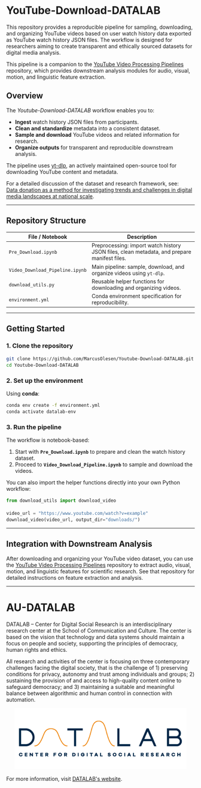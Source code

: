 # YouTube-Download-DATALAB

This repository provides a reproducible pipeline for sampling, downloading, and organizing YouTube videos based on user watch history data exported as YouTube watch history JSON files. The workflow is designed for researchers aiming to create transparent and ethically sourced datasets for digital media analysis.

This pipeline is a companion to the [YouTube Video Processing Pipelines](https://github.com/AU-DATALAB/YouTube-Video-Processing-Pipelines) repository, which provides downstream analysis modules for audio, visual, motion, and linguistic feature extraction.

## Overview

The *Youtube-Download-DATALAB* workflow enables you to:

- **Ingest** watch history JSON files from participants.
- **Clean and standardize** metadata into a consistent dataset.
- **Sample and download** YouTube videos and related information for research.
- **Organize outputs** for transparent and reproducible downstream analysis.

The pipeline uses [yt-dlp](https://github.com/yt-dlp/yt-dlp), an actively maintained open-source tool for downloading YouTube content and metadata.

For a detailed discussion of the dataset and research framework, see:  
[Data donation as a method for investigating trends and challenges in digital media landscapes at national scale]([https://norden.diva-portal.org/smash/get/diva2:1954799/FULLTEXT01.pdf](https://norden.diva-portal.org/smash/record.jsf?pid=diva2%3A1954799&dswid=737)).

---

## Repository Structure

| File / Notebook                 | Description                                                                                 |
| ------------------------------- | ------------------------------------------------------------------------------------------- |
| `Pre_Download.ipynb`            | Preprocessing: import watch history JSON files, clean metadata, and prepare manifest files. |
| `Video_Download_Pipeline.ipynb` | Main pipeline: sample, download, and organize videos using `yt-dlp`.                        |
| `download_utils.py`             | Reusable helper functions for downloading and organizing videos.                            |
| `environment.yml`               | Conda environment specification for reproducibility.                                        |

---

## Getting Started

### 1. Clone the repository

```bash
git clone https://github.com/MarcusOlesen/Youtube-Download-DATALAB.git
cd Youtube-Download-DATALAB
```

### 2. Set up the environment

Using **conda**:

```bash
conda env create -f environment.yml
conda activate datalab-env
```

### 3. Run the pipeline

The workflow is notebook-based:

1. Start with **`Pre_Download.ipynb`** to prepare and clean the watch history dataset.
2. Proceed to **`Video_Download_Pipeline.ipynb`** to sample and download the videos.

You can also import the helper functions directly into your own Python workflow:

```python
from download_utils import download_video

video_url = "https://www.youtube.com/watch?v=example"
download_video(video_url, output_dir="downloads/")
```

---

## Integration with Downstream Analysis

After downloading and organizing your YouTube video dataset, you can use the [YouTube Video Processing Pipelines](https://github.com/AU-DATALAB/YouTube-Video-Processing-Pipelines) repository to extract audio, visual, motion, and linguistic features for scientific research. See that repository for detailed instructions on feature extraction and analysis.

---

# AU-DATALAB

DATALAB – Center for Digital Social Research is an interdisciplinary research center at the School of Communication and Culture. The center is based on the vision that technology and data systems should maintain a focus on people and society, supporting the principles of democracy, human rights and ethics.


All research and activities of the center is focusing on three contemporary challenges facing the digital society, that is the challenge of 1) preserving conditions for privacy, autonomy and trust among individuals and groups; 2) sustaining the provision of and access to high-quality content online to safeguard democracy; and 3) maintaining a suitable and meaningful balance between algorithmic and human control in connection with automation.

<p align="center">
  <img width="460" src="https://github.com/AU-DATALAB/AU-DATALAB/blob/main/images/Datalab_logo_blue_transparent.png">
</p>

For more information, visit [DATALAB's website](https://datalab.au.dk/).


